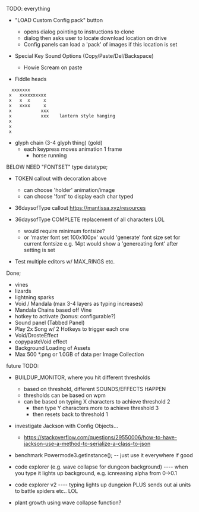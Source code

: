 

TODO: everything


-  "LOAD Custom Config pack" button
   -  opens dialog pointing to instructions to clone
   -  dialog then asks user to locate download location on drive
   - Config panels can load a 'pack' of images if this location is set
       
     
 
- Special Key Sound Options (Copy/Paste/Del/Backspace)
  - Howie Scream on paste 

- Fiddle heads
```
  xxxxxxx
 x   xxxxxxxxxx
 x   x  x     x
 x   xxxx     x
 x           xxx
 x           xxx    lantern style hanging
 x
 x
 x
 ```

- glyph chain (3-4 glyph thing) (gold)
   -  each keypress moves animation 1 frame
      - horse running
      
      
BELOW NEED "FONTSET" type datatype;      
- TOKEN callout with decoration above
  - can choose 'holder' animation/image
  - can choose 'font' to display each char typed
  
- 36daysofType callout https://mantissa.xyz/resources
- 36daysofType COMPLETE replacement of all characters LOL
   - would require minimum fontsize?
   - or 'master font set 100x100px' would 'generate' font
   size set for current fontsize e.g. 14pt
   would show a 'genereating font' after setting is set
- Test multiple editors w/ MAX_RINGS etc.




Done;
- vines
- lizards
- lightning sparks
- Void / Mandala  (max 3-4 layers as typing increases)
- Mandala Chains based off Vine
- hotkey to activate (bonus: configurable?)
- Sound panel (Tabbed Panel)
- Play 2x Song w/ 2 Hotkeys to trigger each one
- Void/DrosteEffect
- copypasteVoid effect
- Background Loading of Assets
- Max 500 *.png or 1.0GB of data per Image Collection


future TODO:

- BUILDUP_MONITOR, where you hit different thresholds
  - based on threshold, different SOUNDS/EFFECTS HAPPEN
  - thresholds can be based on wpm
  - can be based on typing X characters to achieve threshold 2
     - then type Y characters more to achieve threshold 3
     - then resets back to threshold 1  

- investigate Jackson with Config Objects...
   - https://stackoverflow.com/questions/29550006/how-to-have-jackson-use-a-method-to-serialize-a-class-to-json

- benchmark Powermode3.getInstance(); -- just use it everywhere if good


- code explorer (e.g. wave collapse for dungeon background)
---- when you type it lights up background, e.g. icnreasing alpha from 0->0.1

- code explorer v2 
---- typing lights up dungeion PLUS sends out ai units to battle spiders etc.. LOL
 
- plant growth using wave collapse function?